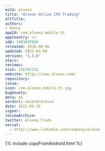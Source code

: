 ```yaml
---
wsId: alvexo
title: "Alvexo Online CFD Trading"
altTitle: 
authors:
- danny
appId: com.alvexo.mobile.tt
appCountry: cz
idd: 1403847666
released: 2018-08-06
updated: 2022-03-09
version: "3.3.6"
stars: 
reviews: 
size: 156762112
website: https://www.alvexo.com/
repository: 
issue: 
icon: com.alvexo.mobile.tt.jpg
bugbounty: 
meta: ok
verdict: nosendreceive
date: 2021-09-15
signer: 
reviewArchive:
twitter: Alvexo_Trade
social:
  - https://www.linkedin.com/company/alvexo
---
```


{% include copyFromAndroid.html %}